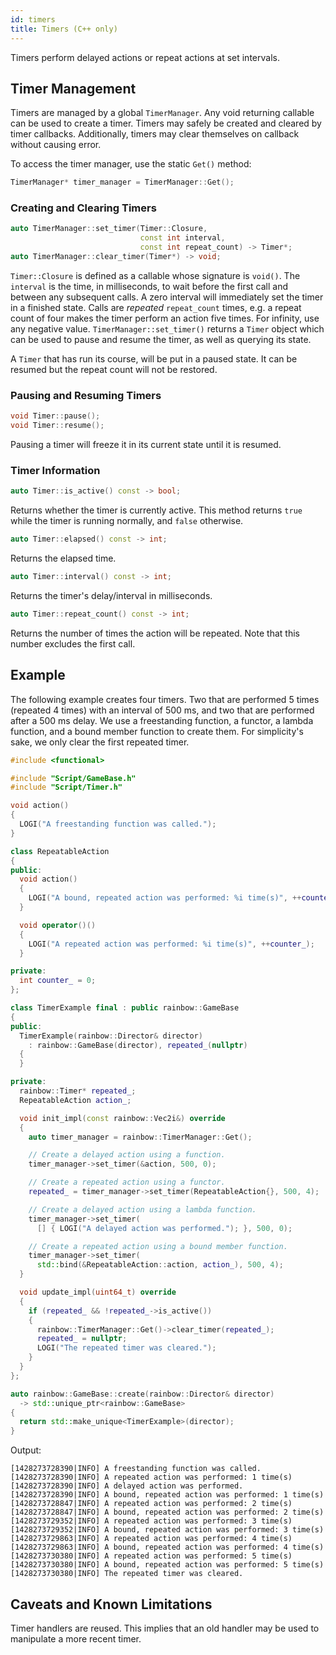 ```yaml
---
id: timers
title: Timers (C++ only)
---
```


Timers perform delayed actions or repeat actions at set intervals.

## Timer Management

Timers are managed by a global `TimerManager`. Any void returning callable can
be used to create a timer. Timers may safely be created and cleared by timer
callbacks. Additionally, timers may clear themselves on callback without causing
error.

To access the timer manager, use the static `Get()` method:

```c++
TimerManager* timer_manager = TimerManager::Get();
```

### Creating and Clearing Timers

```c++
auto TimerManager::set_timer(Timer::Closure,
                             const int interval,
                             const int repeat_count) -> Timer*;
auto TimerManager::clear_timer(Timer*) -> void;
```

`Timer::Closure` is defined as a callable whose signature is `void()`. The
`interval` is the time, in milliseconds, to wait before the first call and
between any subsequent calls. A zero interval will immediately set the timer in
a finished state. Calls are _repeated_ `repeat_count` times, e.g. a repeat count
of four makes the timer perform an action five times. For infinity, use any
negative value. `TimerManager::set_timer()` returns a `Timer` object which can
be used to pause and resume the timer, as well as querying its state.

A `Timer` that has run its course, will be put in a paused state. It can be
resumed but the repeat count will not be restored.

### Pausing and Resuming Timers

```c++
void Timer::pause();
void Timer::resume();
```

Pausing a timer will freeze it in its current state until it is resumed.

### Timer Information

```c++
auto Timer::is_active() const -> bool;
```

Returns whether the timer is currently active. This method returns `true` while
the timer is running normally, and `false` otherwise.

```c++
auto Timer::elapsed() const -> int;
```

Returns the elapsed time.

```c++
auto Timer::interval() const -> int;
```

Returns the timer's delay/interval in milliseconds.

```c++
auto Timer::repeat_count() const -> int;
```

Returns the number of times the action will be repeated. Note that this number
excludes the first call.

## Example

The following example creates four timers. Two that are performed 5 times
(repeated 4 times) with an interval of 500 ms, and two that are performed after
a 500 ms delay. We use a freestanding function, a functor, a lambda function,
and a bound member function to create them. For simplicity's sake, we only clear
the first repeated timer.

```c++
#include <functional>

#include "Script/GameBase.h"
#include "Script/Timer.h"

void action()
{
  LOGI("A freestanding function was called.");
}

class RepeatableAction
{
public:
  void action()
  {
    LOGI("A bound, repeated action was performed: %i time(s)", ++counter_);
  }

  void operator()()
  {
    LOGI("A repeated action was performed: %i time(s)", ++counter_);
  }

private:
  int counter_ = 0;
};

class TimerExample final : public rainbow::GameBase
{
public:
  TimerExample(rainbow::Director& director)
    : rainbow::GameBase(director), repeated_(nullptr)
  {
  }

private:
  rainbow::Timer* repeated_;
  RepeatableAction action_;

  void init_impl(const rainbow::Vec2i&) override
  {
    auto timer_manager = rainbow::TimerManager::Get();

    // Create a delayed action using a function.
    timer_manager->set_timer(&action, 500, 0);

    // Create a repeated action using a functor.
    repeated_ = timer_manager->set_timer(RepeatableAction{}, 500, 4);

    // Create a delayed action using a lambda function.
    timer_manager->set_timer(
      [] { LOGI("A delayed action was performed."); }, 500, 0);

    // Create a repeated action using a bound member function.
    timer_manager->set_timer(
      std::bind(&RepeatableAction::action, action_), 500, 4);
  }

  void update_impl(uint64_t) override
  {
    if (repeated_ && !repeated_->is_active())
    {
      rainbow::TimerManager::Get()->clear_timer(repeated_);
      repeated_ = nullptr;
      LOGI("The repeated timer was cleared.");
    }
  }
};

auto rainbow::GameBase::create(rainbow::Director& director)
  -> std::unique_ptr<rainbow::GameBase>
{
  return std::make_unique<TimerExample>(director);
}
```

Output:

```console
[1428273728390|INFO] A freestanding function was called.
[1428273728390|INFO] A repeated action was performed: 1 time(s)
[1428273728390|INFO] A delayed action was performed.
[1428273728390|INFO] A bound, repeated action was performed: 1 time(s)
[1428273728847|INFO] A repeated action was performed: 2 time(s)
[1428273728847|INFO] A bound, repeated action was performed: 2 time(s)
[1428273729352|INFO] A repeated action was performed: 3 time(s)
[1428273729352|INFO] A bound, repeated action was performed: 3 time(s)
[1428273729863|INFO] A repeated action was performed: 4 time(s)
[1428273729863|INFO] A bound, repeated action was performed: 4 time(s)
[1428273730380|INFO] A repeated action was performed: 5 time(s)
[1428273730380|INFO] A bound, repeated action was performed: 5 time(s)
[1428273730380|INFO] The repeated timer was cleared.
```

## Caveats and Known Limitations

Timer handlers are reused. This implies that an old handler may be used to
manipulate a more recent timer.
